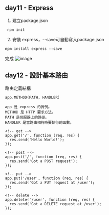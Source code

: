 ## day11 -  Express

1. 建立package.json
```
 npm init
```
2. 安裝 express，--save可自動寫入package.json
```
npm install express --save
```
完成
![image](https://user-images.githubusercontent.com/45085567/232812257-9877bb93-73c0-4cae-bcec-6536878b045a.png)

## day12 - 設計基本路由

路由定義結構
```
app.METHOD(PATH, HANDLER)

app 是 express 的實例。
METHOD 是 HTTP 要求方法。
PATH 是伺服器上的路徑。
HANDLER 是當路由相符時要執行的函數。
```

```
<!-- get -->
app.get('/', function (req, res) {
  res.send('Hello World!');
});

<!-- post -->
app.post('/', function (req, res) {
  res.send('Got a POST request');
});

<!-- put -->
app.put('/user', function (req, res) {
  res.send('Got a PUT request at /user');
});

<!-- delete -->
app.delete('/user', function (req, res) {
  res.send('Got a DELETE request at /user');
});
```

